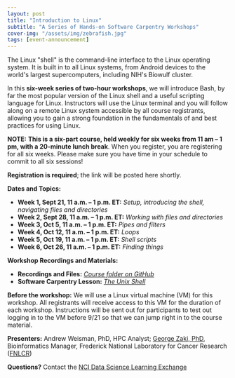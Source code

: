 ```yaml
---
layout: post
title: "Introduction to Linux"
subtitle: "A Series of Hands-on Software Carpentry Workshops"
cover-img: "/assets/img/zebrafish.jpg"
tags: [event-announcement]
---
```


The Linux "shell" is the command-line interface to the Linux operating system. It is built in to all Linux systems, from Android devices to the world's largest supercomputers, including NIH's Biowulf cluster.

In this **six-week series of two-hour workshops**, we will introduce Bash, by far the most popular version of the Linux shell and a useful scripting language for Linux. Instructors will use the Linux terminal and you will follow along on a remote Linux system accessible by all course registrants, allowing you to gain a strong foundation in the fundamentals of and best practices for using Linux.

**NOTE:** **This is a six-part course, held weekly for six weeks from 11 am – 1 pm, with a 20-minute lunch break**. When you register, you are registering for all six weeks. Please make sure you have time in your schedule to commit to all six sessions!

**Registration is required**; the link will be posted here shortly.

**Dates and Topics:**

* **Week 1, Sept 21, 11 a.m. – 1 p.m. ET:** *Setup, introducing the shell, navigating files and directories*
* **Week 2, Sept 28, 11 a.m. – 1 p.m. ET:** *Working with files and directories*
* **Week 3, Oct 5, 11 a.m. – 1 p.m. ET:** *Pipes and filters*
* **Week 4, Oct 12, 11 a.m. – 1 p.m. ET:** *Loops*
* **Week 5, Oct 19, 11 a.m. – 1 p.m. ET:** *Shell scripts*
* **Week 6, Oct 26, 11 a.m. – 1 p.m. ET:** *Finding things*

**Workshop Recordings and Materials:**

* **Recordings and Files:** *[Course folder on GitHub](https://github.com/CBIIT/p2p-datasci/tree/master/workshop_materials/2021-09-21-introduction_to_linux)*
* **Software Carpentry Lesson:** *[The Unix Shell](http://swcarpentry.github.io/shell-novice)*

**Before the workshop:** We will use a Linux virtual machine (VM) for this workshop. All registrants will receive access to this VM for the duration of each workshop. Instructions will be sent out for participants to test out logging in to the VM before 9/21 so that we can jump right in to the course material.

**Presenters:** Andrew Weisman, PhD, HPC Analyst; [George Zaki, PhD](https://www.linkedin.com/in/george-zaki-361b2131/), Bioinformatics Manager, Frederick National Laboratory for Cancer Research ([FNLCR](https://frederick.cancer.gov))

**Questions?** Contact the [NCI Data Science Learning Exchange](mailto:NCIDataScienceLearningExchange@mail.nih.gov)
